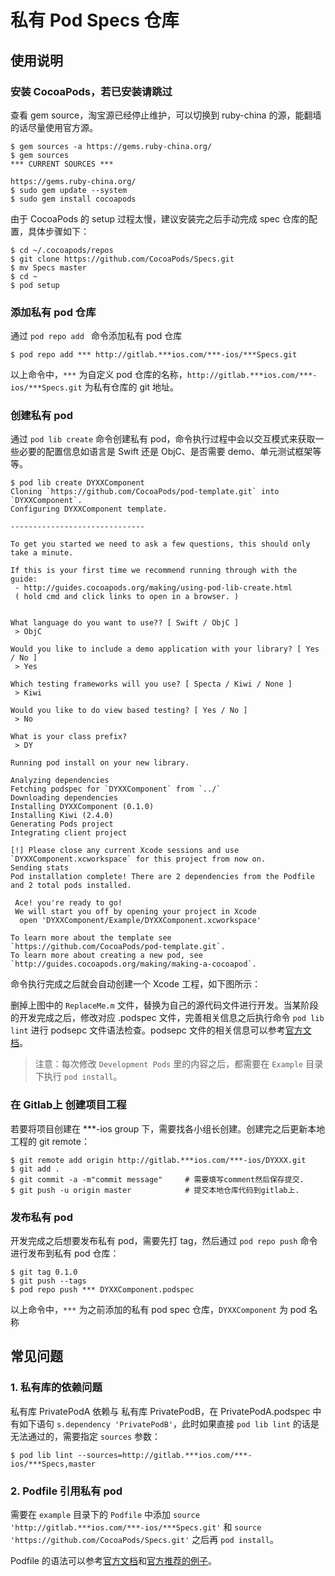 # 私有 Pod Specs 仓库

## 使用说明

### 安装 CocoaPods，若已安装请跳过

查看 gem source，淘宝源已经停止维护，可以切换到 ruby-china 的源，能翻墙的话尽量使用官方源。

~~~shell
$ gem sources -a https://gems.ruby-china.org/
$ gem sources
*** CURRENT SOURCES ***

https://gems.ruby-china.org/
$ sudo gem update --system
$ sudo gem install cocoapods
~~~

由于 CocoaPods 的 setup 过程太慢，建议安装完之后手动完成 spec 仓库的配置，具体步骤如下：

~~~shell
$ cd ~/.cocoapods/repos
$ git clone https://github.com/CocoaPods/Specs.git
$ mv Specs master
$ cd ~
$ pod setup
~~~

### 添加私有 pod 仓库

通过 `pod repo add ` 命令添加私有 pod 仓库

~~~shell
$ pod repo add *** http://gitlab.***ios.com/***-ios/***Specs.git
~~~

以上命令中，`***` 为自定义 pod 仓库的名称，`http://gitlab.***ios.com/***-ios/***Specs.git` 为私有仓库的 git 地址。

### 创建私有 pod

通过 `pod lib create` 命令创建私有 pod，命令执行过程中会以交互模式来获取一些必要的配置信息如语言是 Swift 还是 ObjC、是否需要 demo、单元测试框架等等。

~~~shell
$ pod lib create DYXXComponent
Cloning `https://github.com/CocoaPods/pod-template.git` into `DYXXComponent`.
Configuring DYXXComponent template.

------------------------------

To get you started we need to ask a few questions, this should only take a minute.

If this is your first time we recommend running through with the guide:
 - http://guides.cocoapods.org/making/using-pod-lib-create.html
 ( hold cmd and click links to open in a browser. )


What language do you want to use?? [ Swift / ObjC ]
 > ObjC

Would you like to include a demo application with your library? [ Yes / No ]
 > Yes

Which testing frameworks will you use? [ Specta / Kiwi / None ]
 > Kiwi

Would you like to do view based testing? [ Yes / No ]
 > No

What is your class prefix?
 > DY

Running pod install on your new library.

Analyzing dependencies
Fetching podspec for `DYXXComponent` from `../`
Downloading dependencies
Installing DYXXComponent (0.1.0)
Installing Kiwi (2.4.0)
Generating Pods project
Integrating client project

[!] Please close any current Xcode sessions and use `DYXXComponent.xcworkspace` for this project from now on.
Sending stats
Pod installation complete! There are 2 dependencies from the Podfile and 2 total pods installed.

 Ace! you're ready to go!
 We will start you off by opening your project in Xcode
  open 'DYXXComponent/Example/DYXXComponent.xcworkspace'

To learn more about the template see `https://github.com/CocoaPods/pod-template.git`.
To learn more about creating a new pod, see `http://guides.cocoapods.org/making/making-a-cocoapod`.
~~~

命令执行完成之后就会自动创建一个 Xcode 工程，如下图所示：


删掉上图中的 `ReplaceMe.m` 文件，替换为自己的源代码文件进行开发。当某阶段的开发完成之后，修改对应 .podspec 文件，完善相关信息之后执行命令 `pod lib lint` 进行 podsepc 文件语法检查。podsepc 文件的相关信息可以参考[官方文档](https://guides.cocoapods.org/syntax/podspec.html)。

> 注意：每次修改 `Development Pods` 里的内容之后，都需要在 `Example` 目录下执行 `pod install`。

### 在 Gitlab上 创建项目工程

若要将项目创建在 ***-ios group 下，需要找各小组长创建。创建完之后更新本地工程的 git remote：

~~~shell
$ git remote add origin http://gitlab.***ios.com/***-ios/DYXXX.git
$ git add .
$ git commit -a -m"commit message"     # 需要填写comment然后保存提交.  
$ git push -u origin master            # 提交本地仓库代码到gitlab上.
~~~

### 发布私有 pod

开发完成之后想要发布私有 pod，需要先打 tag，然后通过 `pod repo push` 命令进行发布到私有 pod 仓库：

~~~shell
$ git tag 0.1.0
$ git push --tags
$ pod repo push *** DYXXComponent.podspec
~~~

以上命令中，`***` 为之前添加的私有 pod spec 仓库，`DYXXComponent` 为 pod 名称

## 常见问题

### 1. 私有库的依赖问题

私有库 PrivatePodA 依赖与 私有库 PrivatePodB，在 PrivatePodA.podspec 中有如下语句 `s.dependency 'PrivatePodB'`，此时如果直接 `pod lib lint` 的话是无法通过的，需要指定 `sources` 参数：

~~~shell
$ pod lib lint --sources=http://gitlab.***ios.com/***-ios/***Specs,master
~~~

### 2. Podfile 引用私有 pod

需要在 `example` 目录下的 `Podfile` 中添加 `source 'http://gitlab.***ios.com/***-ios/***Specs.git'` 和 `source 'https://github.com/CocoaPods/Specs.git'` 之后再 `pod install`。

Podfile 的语法可以参考[官方文档](https://guides.cocoapods.org/syntax/podfile.html)和[官方推荐的例子](https://github.com/artsy/eigen/blob/master/Podfile)。

